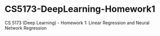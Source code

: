 # CS5173-DeepLearning-Homework1
CS 5173 (Deep Learning) - Homework 1: Linear Regression and Neural Network Regression
